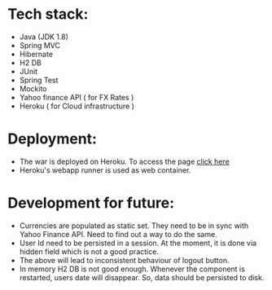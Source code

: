 # Tech stack:
* Java (JDK 1.8)
* Spring MVC
* Hibernate
* H2 DB
* JUnit
* Spring Test
* Mockito
* Yahoo finance API ( for FX Rates ) 
* Heroku ( for Cloud infrastructure )

# Deployment:
* The war is deployed on Heroku. To access the page [click here](https://ccy-converter.herokuapp.com/)
* Heroku's webapp runner is used as web container.

# Development for future:
* Currencies are populated as static set. They need to be in sync with Yahoo Finance API. Need to find out a way to do the same.
* User Id need to be persisted in a session. At the moment, it is done via hidden field which is not a good practice.
* The above will lead to inconsistent behaviour of logout button.
* In memory H2 DB is not good enough. Whenever the component is restarted, users date will disappear. So, data should be persisted to disk.